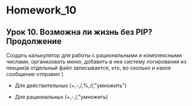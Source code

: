 
# Homework_10

## Урок 10. Возможна ли жизнь без PIP? Продолжение

Создать калькулятор для работы с рациональными и комплексными числами, организовать меню, добавить в нее систему логирования из лекции(в отдельный файл записывается, кто, во сколько и какое сообщение отправил ) 

* Для действительных (+,-,/,%,//,"умножить") 

* Для рациональных (+,-,/,"умножить)

